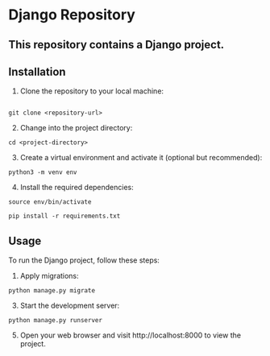 # Django Repository

## This repository contains a Django project.

## Installation

1. Clone the repository to your local machine:

```shell

git clone <repository-url>
```

2. Change into the project directory:

```
cd <project-directory>
```

3. Create a virtual environment and activate it (optional but recommended):

```
python3 -m venv env
```

4. Install the required dependencies:
```
source env/bin/activate
```

```
pip install -r requirements.txt
```


## Usage
To run the Django project, follow these steps:

1. Apply migrations:
```
python manage.py migrate
```
3. Start the development server:
```
python manage.py runserver
```
5. Open your web browser and visit http://localhost:8000 to view the project.
